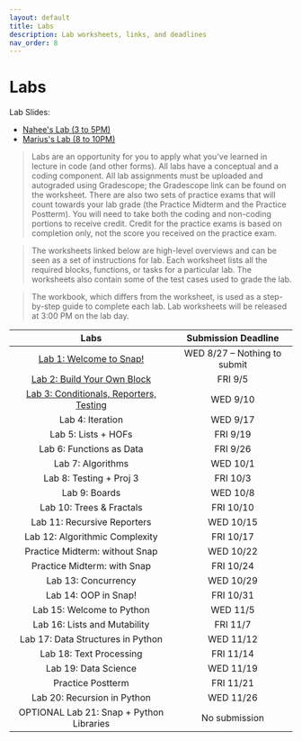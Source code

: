 ```yaml
---
layout: default
title: Labs
description: Lab worksheets, links, and deadlines
nav_order: 8
---
```

# Labs

Lab Slides:
- [Nahee's Lab (3 to 5PM)](https://drive.google.com/drive/folders/1YVFwyAh5wzAxKcUVONY9G8yhMJBvSBME?usp=drive_link)
- [Marius's Lab (8 to 10PM)](https://drive.google.com/drive/folders/1_Z6GmeIdKamfGKOkJNYxmgAQ2anunTPY?usp=sharing)

> Labs are an opportunity for you to apply what you've learned in lecture in code (and other forms). All labs have a conceptual and a coding component. All lab assignments must be uploaded and autograded using Gradescope; the Gradescope link can be found on the worksheet. There are also two sets of practice exams that will count towards your lab grade (the Practice Midterm and the Practice Postterm). You will need to take both the coding and non-coding portions to receive credit. Credit for the practice exams is based on completion only, not the score you received on the practice exam.

> The worksheets linked below are high-level overviews and can be seen as a set of instructions for lab. Each worksheet lists all the required blocks, functions, or tasks for a particular lab. The worksheets also contain some of the test cases used to grade the lab.

> The workbook, which differs from the worksheet, is used as a step-by-step guide to complete each lab. Lab worksheets will be released at 3:00 PM on the lab day. 

| Labs                                       | Submission Deadline       |
| :----:                                     | :----:                    |
| [Lab 1: Welcome to Snap!](/fa25/labs/lab01) | WED 8/27 – Nothing to submit |
| [Lab 2: Build Your Own Block](/fa25/labs/lab02) | FRI 9/5                 |
| [Lab 3: Conditionals, Reporters, Testing](/fa25/labs/lab03)     | WED 9/10                 |
| Lab 4: Iteration                         | WED 9/17                 |
| Lab 5: Lists + HOFs                         | FRI 9/19                 |
| Lab 6: Functions as Data                    | FRI 9/26                 |
| Lab 7: Algorithms                           | WED 10/1                 |
| Lab 8: Testing + Proj 3                     | FRI 10/3                 |
| Lab 9: Boards                               | WED 10/8                 |
| Lab 10: Trees & Fractals                    | FRI 10/10                |
| Lab 11: Recursive Reporters                 | WED 10/15                |
| Lab 12: Algorithmic Complexity              | FRI 10/17                |
| Practice Midterm: without Snap              | WED 10/22                |
| Practice Midterm: with Snap                 | FRI 10/24                |
| Lab 13: Concurrency                         | WED 10/29                |
| Lab 14: OOP in Snap!                        | FRI 10/31                |
| Lab 15: Welcome to Python                   | WED 11/5                 |
| Lab 16: Lists and Mutability                | FRI 11/7                 |
| Lab 17: Data Structures in Python           | WED 11/12                |
| Lab 18: Text Processing                     | FRI 11/14                |
| Lab 19: Data Science                        | WED 11/19                |
| Practice Postterm                           | FRI 11/21                |
| Lab 20: Recursion in Python                 | WED 11/26                |
| OPTIONAL Lab 21: Snap + Python Libraries    | No submission             |
